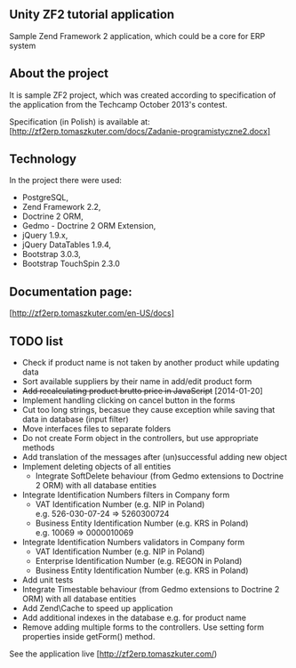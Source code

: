 Unity ZF2 tutorial application
--------------------------------
Sample Zend Framework 2 application, which could be a core for ERP system


About the project
--------------------------------
It is sample ZF2 project, which was created according to specification of the application
from the Techcamp October 2013's contest.

Specification (in Polish) is available at:
[http://zf2erp.tomaszkuter.com/docs/Zadanie-programistyczne2.docx]


Technology
--------------------------------
In the project there were used:

* PostgreSQL,
* Zend Framework 2.2,
* Doctrine 2 ORM,
* Gedmo - Doctrine 2 ORM Extension,
* jQuery 1.9.x,
* jQuery DataTables 1.9.4,
* Bootstrap 3.0.3,
* Bootstrap TouchSpin 2.3.0


Documentation page:
--------------------------------
[http://zf2erp.tomaszkuter.com/en-US/docs]


TODO list
--------------------------------

* Check if product name is not taken by another product while updating data
* Sort available suppliers by their name in add/edit product form
* ~~Add recalculating product brutto price in JavaScript~~ [2014-01-20]
* Implement handling clicking on cancel button in the forms
* Cut too long strings, becasue they cause exception while saving that data in database (input filter)
* Move interfaces files to separate folders
* Do not create Form object in the controllers, but use appropriate methods
* Add translation of the messages after (un)successful adding new object
* Implement deleting objects of all entities
  * Integrate SoftDelete behaviour (from Gedmo extensions to Doctrine 2 ORM) with all database entities
* Integrate Identification Numbers filters in Company form<br>
  * VAT Identification Number (e.g. NIP in Poland)<br>
    e.g. 526-030-07-24 => 5260300724
  * Business Entity Identification Number (e.g. KRS in Poland)<br>
    e.g. 10069 => 0000010069
* Integrate Identification Numbers validators in Company form<br>
  * VAT Identification Number (e.g. NIP in Poland)
  * Enterprise Identification Number (e.g. REGON in Poland)
  * Business Entity Identification Number (e.g. KRS in Poland)
* Add unit tests
* Integrate Timestable behaviour (from Gedmo extensions to Doctrine 2 ORM) with all database entities
* Add Zend\Cache to speed up application
* Add additional indexes in the database e.g. for product name
* Remove adding multiple forms to the controllers. Use setting form properties inside getForm() method.

See the application live [http://zf2erp.tomaszkuter.com/)
